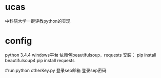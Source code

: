 # ucas
中科院大学一键评教python的实现

# config
python 3.4.4
windows平台
依赖包beautifulsoup，requests 安装：
pip install beautifulsoup4
pip install requests

#run
python otherKey.py 登录sep邮箱 登录sep密码
